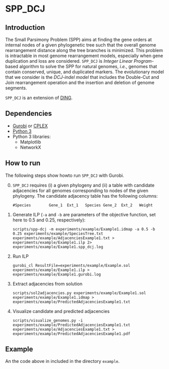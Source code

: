 # SPP_DCJ

## Introduction
The Small Parsimony Problem (SPP) aims at finding the gene orders at internal nodes of a given phylogenetic tree such that the overall genome rearrangement distance along the tree branches is minimized. This problem is intractable in most genome rearrangement models, especially when gene duplication and loss are considered.
`SPP_DCJ` is _Integer Linear Program_-based algorithm to solve the SPP for natural genomes, _i.e._, genomes that contain conserved, unique, and duplicated markers. The evolutionary model that we consider is the _DCJ-indel model_ that includes the Double-Cut and Join rearrangement operation and the insertion and deletion of genome segments. 

`SPP_DCJ` is an extension of [DING](https://gitlab.ub.uni-bielefeld.de/gi/ding).

## Dependencies
- [Gurobi](https://www.gurobi.com/products/gurobi-optimizer/) or [CPLEX](https://www.ibm.com/analytics/cplex-optimizer)
- [Python 3](https://www.python.org/downloads/)
- Python 3 libraries:
    - Matplotlib
    - NetworkX

## How to run 

The following steps show howto run `SPP_DCJ` with Gurobi.

0. `SPP_DCJ` requires (i) a given phylogeny and (ii) a table with candidate adjacencies for all genomes corresponding to nodes of the given phylogeny. The candidate adjacency table has the following columns:

    ```#Species        Gene_1  Ext_1   Species Gene_2  Ext_2   Weight```

1. Generate ILP (`-a` and `-b` are parameters of the objective function, set here to 0.5 and 0.25, respectively):
    
    ```scripts/spp-dcj -m experiments/example/Example1.idmap -a 0.5 -b 0.25 experiments/example/SpeciesTree.txt experiments/example/AdjacenciesExample1.txt > experiments/example/Example1.ilp 2> experiments/example/Example1.spp_dcj.log```

2. Run ILP
    
    ```gurobi_cl ResultFile=experiments/example/Example.sol experiments/example/Example1.ilp > experiments/example/Example1.gurobi.log```

3. Extract adjacencies from solution

    ```scripts/sol2adjacencies.py experiments/example/Example1.sol experiments/example/Example1.idmap > experiments/example/PredictedAdjacenciesExample1.txt```

4. Visualize candidate and predicted adjacencies

    ```scripts/visualize_genomes.py -i experiments/example/PredictedAdjacenciesExample1.txt experiments/example/AdjacenciesExample1.txt > experiments/example/PredictedAdjacenciesExample1.pdf```

## Example
An the code above in included in the directory `example`.



